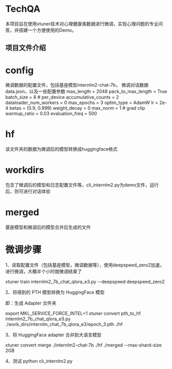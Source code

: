 # TechQA
本项目旨在使用xtuner技术对心理健康类数据进行微调，实现心理问题的专业问答，并搭建一个方便使用的Demo。

## 项目文件介绍

# config
微调数据的配置文件，包括基座模型internlm2-chat-7b， 微调对话数据data.json，以及一些配置参数
max_length = 2048
pack_to_max_length = True
batch_size = 8 # per_device
accumulative_counts = 2
dataloader_num_workers = 0
max_epochs = 3
optim_type = AdamW
lr = 2e-4
betas = (0.9, 0.999)
weight_decay = 0
max_norm = 1  # grad clip
warmup_ratio = 0.03
evaluation_freq = 500

# hf
该文件夹的数据为微调后的模型转换成huggingface格式

# workdirs
包含了微调后的模型和日志配置文件等。cli_internlm2.py为demo文件，运行后，则可进行对话体验

# merged
基座模型和微调后的模型合并后生成的文件

# 微调步骤
1、读取配置文件（包括基座模型，微调数据等），使用deepspeed_zero2加速，进行微调，大概半个小时就微调结束了

xtuner train internlm2_7b_chat_qlora_e3.py --deepspeed deepspeed_zero2

2、将得到的 PTH 模型转换为 HuggingFace 模型

即：生成 Adapter 文件夹

export MKL_SERVICE_FORCE_INTEL=1
xtuner convert pth_to_hf internlm2_7b_chat_qlora_e3.py ./work_dirs/internlm_chat_7b_qlora_e3/epoch_3.pth ./hf

3、将 HuggingFace adapter 合并到大语言模型

xtuner convert merge ./internlm2-chat-7b ./hf ./merged --max-shard-size 2GB

4、测试
python cli_internlm2.py





